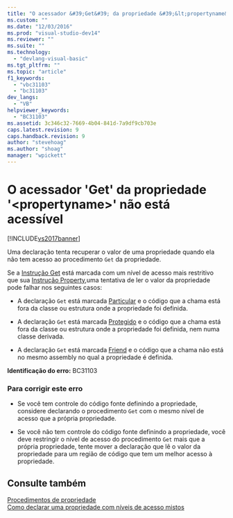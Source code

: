 ```yaml
---
title: "O acessador &#39;Get&#39; da propriedade &#39;&lt;propertyname&gt;&#39; n&#227;o est&#225; acess&#237;vel | Microsoft Docs"
ms.custom: ""
ms.date: "12/03/2016"
ms.prod: "visual-studio-dev14"
ms.reviewer: ""
ms.suite: ""
ms.technology: 
  - "devlang-visual-basic"
ms.tgt_pltfrm: ""
ms.topic: "article"
f1_keywords: 
  - "vbc31103"
  - "bc31103"
dev_langs: 
  - "VB"
helpviewer_keywords: 
  - "BC31103"
ms.assetid: 3c346c32-7669-4b04-841d-7a9df9cb703e
caps.latest.revision: 9
caps.handback.revision: 9
author: "stevehoag"
ms.author: "shoag"
manager: "wpickett"
---
```

# O acessador &#39;Get&#39; da propriedade &#39;&lt;propertyname&gt;&#39; n&#227;o est&#225; acess&#237;vel
[!INCLUDE[vs2017banner](../../../csharp/includes/vs2017banner.md)]

Uma declaração tenta recuperar o valor de uma propriedade quando ela não tem acesso ao procedimento `Get` da propriedade.  
  
 Se a [Instrução Get](../../../visual-basic/language-reference/statements/get-statement.md) está marcada com um nível de acesso mais restritivo que sua [Instrução Property](../../../visual-basic/language-reference/statements/property-statement.md),uma tentativa de ler o valor da propriedade pode falhar nos seguintes casos:  
  
-   A declaração `Get` está marcada [Particular](../../../visual-basic/language-reference/modifiers/private.md) e o código que a chama está fora da classe ou estrutura onde a propriedade foi definida.  
  
-   A declaração `Get` está marcada [Protegido](../../../visual-basic/language-reference/modifiers/protected.md) e o código que a chama está fora da classe ou estrutura onde a propriedade foi definida, nem numa classe derivada.  
  
-   A declaração `Get` está marcada [Friend](../../../visual-basic/language-reference/modifiers/friend.md) e o código que a chama não está no mesmo assembly no qual a propriedade é definida.  
  
 **Identificação do erro:**  BC31103  
  
### Para corrigir este erro  
  
-   Se você tem controle do código fonte definindo a propriedade, considere declarando o procedimento `Get` com o mesmo nível de acesso que a própria propriedade.  
  
-   Se você não tem controle do código fonte definindo a propriedade, você deve restringir o nível de acesso do procedimento `Get` mais que a própria propriedade, tente mover a declaração que lê o valor da propriedade para um região de código que tem um melhor acesso à propriedade.  
  
## Consulte também  
 [Procedimentos de propriedade](../../../visual-basic/programming-guide/language-features/procedures/property-procedures.md)   
 [Como declarar uma propriedade com níveis de acesso mistos](../Topic/How%20to:%20Declare%20a%20Property%20with%20Mixed%20Access%20Levels%20\(Visual%20Basic\).md)